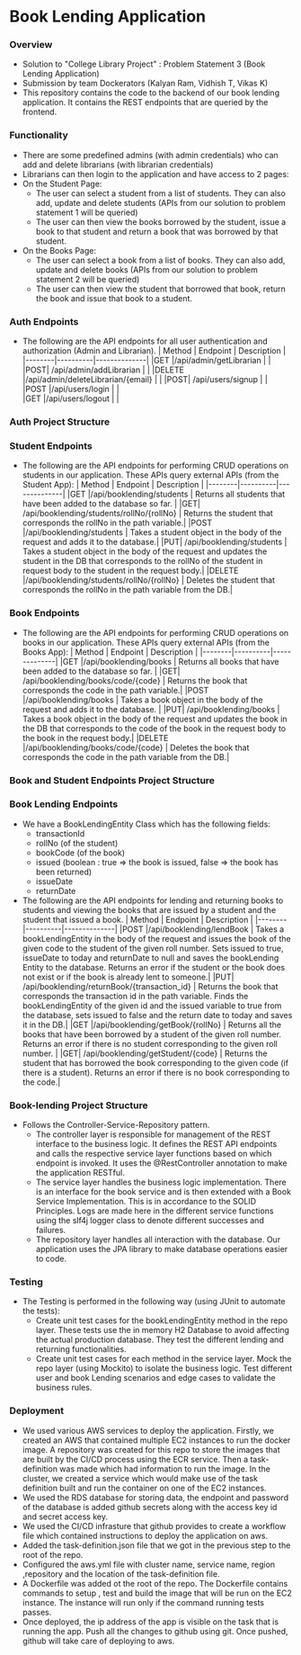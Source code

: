 # Book Lending Application

### Overview

- Solution to "College Library Project" : Problem Statement 3
  (Book Lending Application)
- Submission by team Dockerators (Kalyan Ram, Vidhish T, Vikas K)
- This repository contains the code to the backend of our book lending application. It contains the REST endpoints that are queried by the frontend.

### Functionality

- There are some predefined admins (with admin credentials) who can add and delete librarians (with librarian credentials)
- Librarians can then login to the application and have access to 2 pages:
- On the Student Page:
  - The user can select a student from a list of students. They can also add, update and delete students (APIs from our solution to problem statement 1 will be queried)
  - The user can then view the books borrowed by the student, issue a book to that student and return a book that was borrowed by that student.
- On the Books Page:
  - The user can select a book from a list of books. They can also add, update and delete books (APIs from our solution to problem statement 2 will be queried)
  - The user can then view the student that borrowed that book, return the book and issue that book to a student.

### Auth Endpoints

- The following are the API endpoints for all user authentication and authorization (Admin and Librarian).
  | Method | Endpoint | Description |
  |--------|----------|--------------|
  |GET |/api/admin/getLibrarian |  |
  |POST| /api/admin/addLibrarian | |
  |DELETE |/api/admin/deleteLibrarian/{email} | | 
  |POST| /api/users/signup | |
  |POST |/api/users/login | |  
  |GET |/api/users/logout | | 

### Auth Project Structure

### Student Endpoints

- The following are the API endpoints for performing CRUD operations on students in our application. These APIs query external APIs (from the Student App):
  | Method | Endpoint | Description |
  |--------|----------|--------------|
  |GET |/api/booklending/students | Returns all students that have been added to the database so far. |
  |GET| /api/booklending/students/rollNo/{rollNo} | Returns the student that corresponds the rollNo in the path variable.|
  |POST |/api/booklending/students | Takes a student object in the body of the request and adds it to the database.|
  |PUT| /api/booklending/students | Takes a student object in the body of the request and updates the student in the DB that corresponds to the rollNo of the student in request body to the student in the request body.|
  |DELETE |/api/booklending/students/rollNo/{rollNo} | Deletes the student that corresponds the rollNo in the path variable from the DB.|


### Book Endpoints

- The following are the API endpoints for performing CRUD operations on books in our application. These APIs query external APIs (from the Books App):
  | Method | Endpoint | Description |
  |--------|----------|--------------|
  |GET |/api/booklending/books | Returns all books that have been added to the database so far. |
  |GET| /api/booklending/books/code/{code} | Returns the book that corresponds the code in the path variable.|
  |POST |/api/booklending/books | Takes a book object in the body of the request and adds it to the database. |
  |PUT| /api/booklending/books | Takes a book object in the body of the request and updates the book in the DB that corresponds to the code of the book in the request body to the book in the request body.|
  |DELETE |/api/booklending/books/code/{code} | Deletes the book that corresponds the code in the path variable from the DB.|

### Book and Student Endpoints Project Structure

### Book Lending Endpoints

- We have a BookLendingEntity Class which has the following fields:
  - transactionId
  - rollNo (of the student)
  - bookCode (of the book)
  - issued (boolean : true => the book is issued, false => the book has been returned)
  - issueDate
  - returnDate
- The following are the API endpoints for lending and returning books to students and viewing the books that are issued by a student and the student that issued a book.
  | Method | Endpoint | Description |
  |--------|----------|--------------|
  |POST |/api/booklending/lendBook | Takes a bookLendingEntity in the body of the request and issues the book of the given code to the student of the given roll number. Sets issued to true, issueDate to today and returnDate to null and saves the bookLending Entity to the database. Returns an error if the student or the book does not exist or if the book is already lent to someone.|
  |PUT| /api/booklending/returnBook/{transaction_id} | Returns the book that corresponds the transaction id in the path variable. Finds the bookLendingEntity of the given id and the issued variable to true from the database, sets issued to false and the return date to today and saves it in the DB.|
  |GET |/api/booklending/getBook/{rollNo} | Returns all the books that have been borrowed by a student of the given roll number. Returns an error if there is no student corresponding to the given roll number. |
  |GET| /api/booklending/getStudent/{code} | Returns the student that has borrowed the book corresponding to the given code (if there is a student). Returns an error if there is no book corresponding to the code.|


### Book-lending Project Structure

- Follows the Controller-Service-Repository pattern.
  - The controller layer is responsible for management of the REST interface to the business logic. It defines the REST API endpoints and calls the respective service layer functions based on which endpoint is invoked. It uses the @RestController annotation to make the application RESTful.
  - The service layer handles the business logic implementation. There is an interface for the book service and is then extended with a Book Service Implementation. This is in accordance to the SOLID Principles. Logs are made here in the different service functions using the slf4j logger class to denote different successes and failures.
  - The repository layer handles all interaction with the database. Our application uses the JPA library to make database operations easier to code.


### Testing

- The Testing is performed in the following way (using JUnit to automate the tests):
    - Create unit test cases for the bookLendingEntity method in the repo layer. These tests use the in memory H2 Database to avoid affecting the actual production database. They test the different lending and returning functionalities.
    - Create unit test cases for each method in the service layer. Mock the repo layer (using Mockito) to isolate the business logic. Test different user and book Lending scenarios and edge cases to validate the business rules.
 

### Deployment 

- We used various AWS services to deploy the application. Firstly, we created an AWS that contained multiple EC2 instances to run the docker image. A repository was created for this repo to store the images that are built by the CI/CD process using the ECR service. Then a task-definition was made which had information to run the image. In the cluster, we created a service which would make use of the task definition built and run the container on one of the EC2 instances.
- We used the RDS database for storing data, the endpoint and password of the database is added github secrets along with the access key id and secret access key.
- We used the CI/CD infrasture that github provides to create a workflow file which contained instructions to deploy the application on aws.
- Added the task-definition.json file that we got in the previous step to the root of the repo.
- Configured the aws.yml file with cluster name, service name, region ,repository and the location of the task-definition file.
- A Dockerfile was added ot the root of the repo. The Dockerfile contains commands to setup , test and build the image that will be run on the EC2 instance. The instance will run only if the command running tests passes.
- Once deployed, the ip address of the app is visible on the task that is running the app.
Push all the changes to github using git. Once pushed, github will take care of deploying to aws.

